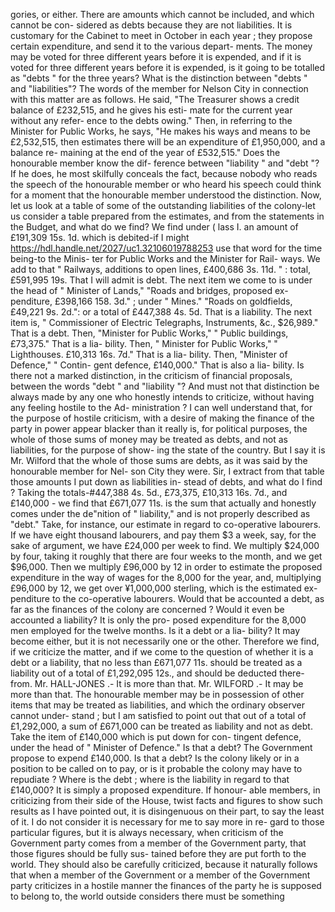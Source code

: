 gories, or either. There are amounts which cannot be included, and which cannot be con- sidered as debts because they are not liabilities. It is customary for the Cabinet to meet in October in each year ; they propose certain expenditure, and send it to the various depart- ments. The money may be voted for three different years before it is expended, and if it is voted for three different years before it is expended, is it going to be totalled as "debts " for the three years? What is the distinction between "debts " and "liabilities"? The words of the member for Nelson City in connection with this matter are as follows. He said, "The Treasurer shows a credit balance of £232,515, and he gives his esti- mate for the current year without any refer- ence to the debts owing." Then, in referring to the Minister for Public Works, he says, "He makes his ways and means to be £2,532,515, then estimates there will be an expenditure of £1,950,000, and a balance re- maining at the end of the year of £532,515." Does the honourable member know the dif- ference between "liability " and "debt "? If he does, he most skilfully conceals the fact, because nobody who reads the speech of the honourable member or who heard his speech could think for a moment that the honourable member understood the distinction. Now, let us look at a table of some of the outstanding liabilities of the colony-let us consider a table prepared from the estimates, and from the statements in the Budget, and what do we find? We find under ( lass I. an amount of £191,309 15s. 1d. which is debited-if I might https://hdl.handle.net/2027/uc1.32106019788253 use that word for the time being-to the Minis- ter for Public Works and the Minister for Rail- ways. We add to that " Railways, additions to open lines, £400,686 3s. 11d. " : total, £591,995 19s. That I will admit is debt. The next item we come to is under the head of " Minister of Lands," "Roads and bridges, proposed ex- penditure, £398,166 158. 3d." ; under " Mines." "Roads on goldfields, £49,221 9s. 2d.": or a total of £447,388 4s. 5d. That is a liability. The next item is, " Commissioner of Electric Telegraphs, Instruments, &c., $26,989." That is a debt. Then, "Minister for Public Works," " Public buildings, £73,375." That is a lia- bility. Then, " Minister for Public Works," " Lighthouses. £10,313 16s. 7d." That is a lia- bility. Then, "Minister of Defence," " Contin- gent defence, £140,000." That is also a lia- bility. Is there not a marked distinction, in the criticism of financial proposals, between the words "debt " and "liability "? And must not that distinction be always made by any one who honestly intends to criticize, without having any feeling hostile to the Ad- ministration ? I can well understand that, for the purpose of hostile criticism, with a desire of making the finance of the party in power appear blacker than it really is, for political purposes, the whole of those sums of money may be treated as debts, and not as liabilities, for the purpose of show- ing the state of the country. But I say it is Mr. Wilford that the whole of those sums are debts, as it was said by the honourable member for Nel- son City they were. Sir, I extract from that table those amounts I put down as liabilities in- stead of debts, and what do I find ? Taking the totals-#447,388 4s. 5d., £73,375, £10,313 16s. 7d., and £140,000 - we find that £671,077 11s. is the sum that actually and honestly comes under the de"nition of " liability," and is not properly described as "debt." Take, for instance, our estimate in regard to co-operative labourers. If we have eight thousand labourers, and pay them $3 a week, say, for the sake of argument, we have £24,000 per week to find. We multiply $24,000 by four, taking it roughly that there are four weeks to the month, and we get $96,000. Then we multiply £96,000 by 12 in order to estimate the proposed expenditure in the way of wages for the 8,000 for the year, and, multiplying £96,000 by 12, we get over ¥1,000,000 sterling, which is the estimated ex- penditure to the co-operative labourers. Would that be accounted a debt, as far as the finances of the colony are concerned ? Would it even be accounted a liability? It is only the pro- posed expenditure for the 8,000 men employed for the twelve months. Is it a debt or a lia- bility? It may become either, but it is not necessarily one or the other. Therefore we find, if we criticize the matter, and if we come to the question of whether it is a debt or a liability, that no less than £671,077 11s. should be treated as a liability out of a total of £1,292,095 12s., and should be deducted there- from. Mr. HALL-JONES .- It is more than that. Mr. WILFORD .- It may be more than that. The honourable member may be in possession of other items that may be treated as liabilities, and which the ordinary observer cannot under- stand ; but I am satisfied to point out that out of a total of £1,292,000, a sum of £671,000 can be treated as liability and not as debt. Take the item of £140,000 which is put down for con- tingent defence, under the head of " Minister of Defence." Is that a debt? The Government propose to expend £140,000. Is that a debt? Is the colony likely or in a position to be called on to pay, or is it probable the colony may have to repudiate ? Where is the debt ; where is the liability in regard to that £140,000? It is simply a proposed expenditure. If honour- able members, in criticizing from their side of the House, twist facts and figures to show such results as I have pointed out, it is disingenuous on their part, to say the least of it. I do not consider it is necessary for me to say more in re- gard to those particular figures, but it is always necessary, when criticism of the Government party comes from a member of the Government party, that those figures should be fully sus- tained before they are put forth to the world. They should also be carefully criticized, because it naturally follows that when a member of the Government or a member of the Government party criticizes in a hostile manner the finances of the party he is supposed to belong to, the world outside considers there must be something 